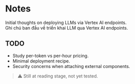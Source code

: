 # Notes

Initial thoughts on deploying LLMs via Vertex AI endpoints.  
Ghi chú ban đầu về triển khai LLM qua Vertex AI endpoints.

## TODO
- Study per-token vs per-hour pricing.
- Minimal deployment recipe.
- Security concerns when attaching external components.

> ⚠️ Still at reading stage, not yet tested.
